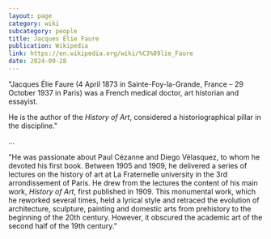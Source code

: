 ```yaml
---
layout: page
category: wiki
subcategory: people
title: Jacques Élie Faure
publication: Wikipedia
link: https://en.wikipedia.org/wiki/%C3%89lie_Faure
date: 2024-09-28
---
```


"Jacques Élie Faure (4 April 1873 in Sainte-Foy-la-Grande, France – 29 October 1937 in Paris) was a French medical doctor, art historian and essayist.

He is the author of the *History of Art*, considered a historiographical pillar in the discipline."

…

"He was passionate about Paul Cézanne and Diego Vélasquez, to whom he devoted his first book. Between 1905 and 1909, he delivered a series of lectures on the history of art at La Fraternelle university in the 3rd arrondissement of Paris. He drew from the lectures the content of his main work, *History of Art*, first published in 1909. This monumental work, which he reworked several times, held a lyrical style and retraced the evolution of architecture, sculpture, painting and domestic arts from prehistory to the beginning of the 20th century. However, it obscured the academic art of the second half of the 19th century."

